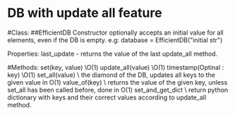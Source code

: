 # DB with update all feature

#Class: 
##EfficientDB
Constructor optionally accepts an initial value for all elements, even if the DB is empty.
e.g:
database = EfficientDB("initial str")

Properties:
last_update - returns the value of the last update_all method.

#Methods: 
set(key, value) \\O(1)
update_all(value) \\O(1)
timestamp(Optinal : key) \\O(1)
set_all(value) \\ the diamond of the DB, updates all keys to the given value in O(1)
value_of(key) \\ returns the value of the given key, unless set_all has been called before, done in O(1)
set_and_get_dict \\ return python dictionary with keys and their correct values according to update_all method. 

